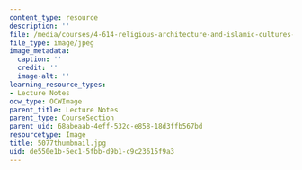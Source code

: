 ```yaml
---
content_type: resource
description: ''
file: /media/courses/4-614-religious-architecture-and-islamic-cultures-fall-2002/de550e1b5ec15fbbd9b1c9c23615f9a3_5077thumbnail.jpg
file_type: image/jpeg
image_metadata:
  caption: ''
  credit: ''
  image-alt: ''
learning_resource_types:
- Lecture Notes
ocw_type: OCWImage
parent_title: Lecture Notes
parent_type: CourseSection
parent_uid: 68abeaab-4eff-532c-e858-18d3ffb567bd
resourcetype: Image
title: 5077thumbnail.jpg
uid: de550e1b-5ec1-5fbb-d9b1-c9c23615f9a3
---
```

